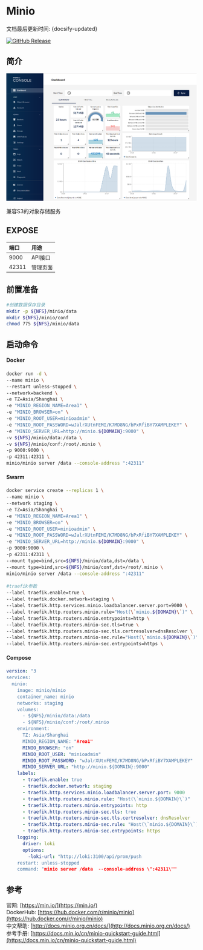# Minio

文档最后更新时间: {docsify-updated}

[![GitHub Release](https://img.shields.io/github/release/minio/minio.svg)](https://github.com/minio/minio/releases/latest)

## 简介

![](../../images/minio-console-dashboard1.png)

兼容S3的对象存储服务

## EXPOSE

| 端口 | 用途 |
| :--- | :--- |
| 9000 | API接口 |
| 42311 | 管理页面 |



## 前置准备

```bash
#创建数据保存目录
mkdir -p ${NFS}/minio/data
mkdir ${NFS}/minio/conf
chmod 775 ${NFS}/minio/data
```

## 启动命令

<!-- tabs:start -->
#### **Docker**
```bash
docker run -d \
--name minio \
--restart unless-stopped \
--network=backend \
-e TZ=Asia/Shanghai \
-e "MINIO_REGION_NAME=Area1" \
-e "MINIO_BROWSER=on" \
-e "MINIO_ROOT_USER=minioadmin" \
-e "MINIO_ROOT_PASSWORD=wJalrXUtnFEMI/K7MD8NG/bPxRfiBY7XAMPLEKEY" \
-e "MINIO_SERVER_URL=http://minio.${DOMAIN}:9000" \
-v ${NFS}/minio/data:/data \
-v ${NFS}/minio/conf:/root/.minio \
-p 9000:9000 \
-p 42311:42311 \
minio/minio server /data --console-address ":42311"
```


#### **Swarm**
```bash
docker service create --replicas 1 \
--name minio \
--network staging \
-e TZ=Asia/Shanghai \
-e "MINIO_REGION_NAME=Area1" \
-e "MINIO_BROWSER=on" \
-e "MINIO_ROOT_USER=minioadmin" \
-e "MINIO_ROOT_PASSWORD=wJalrXUtnFEMI/K7MD8NG/bPxRfiBY7XAMPLEKEY" \
-e "MINIO_SERVER_URL=http://minio.${DOMAIN}:9000" \
-p 9000:9000 \
-p 42311:42311 \
--mount type=bind,src=${NFS}/minio/data,dst=/data \
--mount type=bind,src=${NFS}/minio/conf,dst=/root/.minio \
minio/minio server /data --console-address ":42311"

#traefik参数
--label traefik.enable=true \
--label traefik.docker.network=staging \
--label traefik.http.services.minio.loadbalancer.server.port=9000 \
--label traefik.http.routers.minio.rule="Host(\`minio.${DOMAIN}\`)" \
--label traefik.http.routers.minio.entrypoints=http \
--label traefik.http.routers.minio-sec.tls=true \
--label traefik.http.routers.minio-sec.tls.certresolver=dnsResolver \
--label traefik.http.routers.minio-sec.rule="Host(\`minio.${DOMAIN}\`)" \
--label traefik.http.routers.minio-sec.entrypoints=https \
```

#### **Compose**

```yaml
version: "3
services:
  minio:
    image: minio/minio
    container_name: minio
    networks: staging
    volumes:
      - ${NFS}/minio/data:/data
      - ${NFS}/minio/conf:/root/.minio
    environment:
      TZ: Asia/Shanghai
      MINIO_REGION_NAME: "Area1"
      MINIO_BROWSER: "on"
      MINIO_ROOT_USER: "minioadmin"
      MINIO_ROOT_PASSWORD: "wJalrXUtnFEMI/K7MD8NG/bPxRfiBY7XAMPLEKEY"
      MINIO_SERVER_URL: "http://minio.${DOMAIN}:9000"
    labels: 
      - traefik.enable: true
      - traefik.docker.network: staging
      - traefik.http.services.minio.loadbalancer.server.port: 9000
      - traefik.http.routers.minio.rule: "Host(\`minio.${DOMAIN}\`)"
      - traefik.http.routers.minio.entrypoints: http
      - traefik.http.routers.minio-sec.tls: true
      - traefik.http.routers.minio-sec.tls.certresolver: dnsResolver
      - traefik.http.routers.minio-sec.rule: "Host(\`minio.${DOMAIN}\`)"
      - traefik.http.routers.minio-sec.entrypoints: https
    logging: 
      driver: loki
      options: 
        -loki-url: "http://loki:3100/api/prom/push
    restart: unless-stopped
    command: "minio server /data  --console-address \":42311\""
```
<!-- tabs:end -->



## 参考

官网: [https://min.io/](https://min.io/)  
DockerHub: [https://hub.docker.com/r/minio/minio](https://hub.docker.com/r/minio/minio)  
中文帮助: [http://docs.minio.org.cn/docs/](http://docs.minio.org.cn/docs/)  
参考手册: [https://docs.min.io/cn/minio-quickstart-guide.html](https://docs.min.io/cn/minio-quickstart-guide.html)

